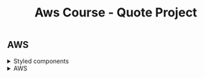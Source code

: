 <h1 style='padding:1rem;font-weight:bold' align='center'>Aws Course - Quote Project</h1>

## **AWS**

<details>
<summary>Styled components</summary>

```js
// add .babelrc
// add next.config.js

// npm install styled-components@latest
// npm install --save-dev babel-plugin-styled-components
// npm install --save @types/styled-components
```

.babelrc

```js
{
   "presets": ["next/babel"],
   "plugins": [["styled-components", { "ssr": true, "displayName": true }]]
}

```

</details>

<details>
<summary>AWS</summary>

```js
// amplify config
// amplify init

// https://docs.amplify.aws/start/getting-started/setup/q/integration/next/#initialize-a-new-backend
// npm install aws-amplify @aws-amplify/ui-react
```

```js
// _app.js
// AWS imports
import { Amplify } from "aws-amplify";
import awsExports from "../src/aws-exports";

Amplify.configure({ ...awsExports, ssr: true });
```

```js
// amplify add api
// amplify add auth
// amplify status
// amplify add function

// amplify push

// Add Table to db
// console > app > appDataTable > create Item
```

</details>
